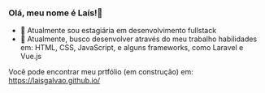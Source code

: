 ### Olá, meu nome é Laís!👋

- 🔭 Atualmente sou estagiária em desenvolvimento fullstack 
- 🌱 Atualmente, busco desenvolver através do meu trabalho habilidades em: HTML, CSS, JavaScript, e alguns frameworks, como Laravel e Vue.js 

Você pode encontrar meu prtfólio (em construção) em: https://laisgalvao.github.io/ 
